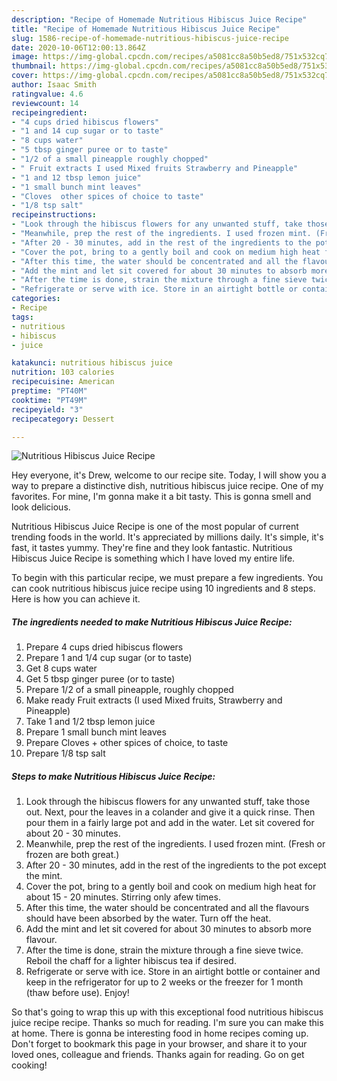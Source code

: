 ```yaml
---
description: "Recipe of Homemade Nutritious Hibiscus Juice Recipe"
title: "Recipe of Homemade Nutritious Hibiscus Juice Recipe"
slug: 1586-recipe-of-homemade-nutritious-hibiscus-juice-recipe
date: 2020-10-06T12:00:13.864Z
image: https://img-global.cpcdn.com/recipes/a5081cc8a50b5ed8/751x532cq70/nutritious-hibiscus-juice-recipe-recipe-main-photo.jpg
thumbnail: https://img-global.cpcdn.com/recipes/a5081cc8a50b5ed8/751x532cq70/nutritious-hibiscus-juice-recipe-recipe-main-photo.jpg
cover: https://img-global.cpcdn.com/recipes/a5081cc8a50b5ed8/751x532cq70/nutritious-hibiscus-juice-recipe-recipe-main-photo.jpg
author: Isaac Smith
ratingvalue: 4.6
reviewcount: 14
recipeingredient:
- "4 cups dried hibiscus flowers"
- "1 and 14 cup sugar or to taste"
- "8 cups water"
- "5 tbsp ginger puree or to taste"
- "1/2 of a small pineapple roughly chopped"
- " Fruit extracts I used Mixed fruits Strawberry and Pineapple"
- "1 and 12 tbsp lemon juice"
- "1 small bunch mint leaves"
- "Cloves  other spices of choice to taste"
- "1/8 tsp salt"
recipeinstructions:
- "Look through the hibiscus flowers for any unwanted stuff, take those out. Next, pour the leaves in a colander and give it a quick rinse. Then pour them in a fairly large pot and add in the water. Let sit covered for about 20 - 30 minutes."
- "Meanwhile, prep the rest of the ingredients. I used frozen mint. (Fresh or frozen are both great.)"
- "After 20 - 30 minutes, add in the rest of the ingredients to the pot except the mint."
- "Cover the pot, bring to a gently boil and cook on medium high heat for about 15 - 20 minutes. Stirring only afew times."
- "After this time, the water should be concentrated and all the flavours should have been absorbed by the water. Turn off the heat."
- "Add the mint and let sit covered for about 30 minutes to absorb more flavour."
- "After the time is done, strain the mixture through a fine sieve twice. Reboil the chaff for a lighter hibiscus tea if desired."
- "Refrigerate or serve with ice. Store in an airtight bottle or container and keep in the refrigerator for up to 2 weeks or the freezer for 1 month (thaw before use). Enjoy!"
categories:
- Recipe
tags:
- nutritious
- hibiscus
- juice

katakunci: nutritious hibiscus juice 
nutrition: 103 calories
recipecuisine: American
preptime: "PT40M"
cooktime: "PT49M"
recipeyield: "3"
recipecategory: Dessert

---
```



![Nutritious Hibiscus Juice Recipe](https://img-global.cpcdn.com/recipes/a5081cc8a50b5ed8/751x532cq70/nutritious-hibiscus-juice-recipe-recipe-main-photo.jpg)

Hey everyone, it's Drew, welcome to our recipe site. Today, I will show you a way to prepare a distinctive dish, nutritious hibiscus juice recipe. One of my favorites. For mine, I'm gonna make it a bit tasty. This is gonna smell and look delicious.



Nutritious Hibiscus Juice Recipe is one of the most popular of current trending foods in the world. It's appreciated by millions daily. It's simple, it's fast, it tastes yummy. They're fine and they look fantastic. Nutritious Hibiscus Juice Recipe is something which I have loved my entire life.


To begin with this particular recipe, we must prepare a few ingredients. You can cook nutritious hibiscus juice recipe using 10 ingredients and 8 steps. Here is how you can achieve it.

<!--inarticleads1-->

##### The ingredients needed to make Nutritious Hibiscus Juice Recipe:

1. Prepare 4 cups dried hibiscus flowers
1. Prepare 1 and 1/4 cup sugar (or to taste)
1. Get 8 cups water
1. Get 5 tbsp ginger puree (or to taste)
1. Prepare 1/2 of a small pineapple, roughly chopped
1. Make ready  Fruit extracts (I used Mixed fruits, Strawberry and Pineapple)
1. Take 1 and 1/2 tbsp lemon juice
1. Prepare 1 small bunch mint leaves
1. Prepare Cloves + other spices of choice, to taste
1. Prepare 1/8 tsp salt




<!--inarticleads2-->

##### Steps to make Nutritious Hibiscus Juice Recipe:

1. Look through the hibiscus flowers for any unwanted stuff, take those out. Next, pour the leaves in a colander and give it a quick rinse. Then pour them in a fairly large pot and add in the water. Let sit covered for about 20 - 30 minutes.
1. Meanwhile, prep the rest of the ingredients. I used frozen mint. (Fresh or frozen are both great.)
1. After 20 - 30 minutes, add in the rest of the ingredients to the pot except the mint.
1. Cover the pot, bring to a gently boil and cook on medium high heat for about 15 - 20 minutes. Stirring only afew times.
1. After this time, the water should be concentrated and all the flavours should have been absorbed by the water. Turn off the heat.
1. Add the mint and let sit covered for about 30 minutes to absorb more flavour.
1. After the time is done, strain the mixture through a fine sieve twice. Reboil the chaff for a lighter hibiscus tea if desired.
1. Refrigerate or serve with ice. Store in an airtight bottle or container and keep in the refrigerator for up to 2 weeks or the freezer for 1 month (thaw before use). Enjoy!




So that's going to wrap this up with this exceptional food nutritious hibiscus juice recipe recipe. Thanks so much for reading. I'm sure you can make this at home. There is gonna be interesting food in home recipes coming up. Don't forget to bookmark this page in your browser, and share it to your loved ones, colleague and friends. Thanks again for reading. Go on get cooking!
